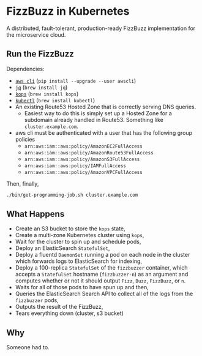 # FizzBuzz in Kubernetes

A distributed, fault-tolerant, production-ready FizzBuzz implementation for the microservice cloud.

## Run the FizzBuzz

Dependencies:
- [`aws cli`](http://docs.aws.amazon.com/cli/latest/userguide/installing.html) (`pip install --upgrade --user awscli`)
- [`jq`](https://stedolan.github.io/jq/) (`brew install jq`)
- [`kops`](https://github.com/kubernetes/kops) (`brew install kops`)
- [`kubectl`](https://kubernetes.io/docs/user-guide/prereqs/) (`brew install kubectl`)
- An existing Route53 Hosted Zone that is correctly serving DNS queries.
    + Easiest way to do this is simply set up a Hosted Zone for a subdomain already handled in Route53. Something like `cluster.example.com`.
- aws cli must be authenticated with a user that has the following group policies
    + `arn:aws:iam::aws:policy/AmazonEC2FullAccess`
    + `arn:aws:iam::aws:policy/AmazonRoute53FullAccess`
    + `arn:aws:iam::aws:policy/AmazonS3FullAccess`
    + `arn:aws:iam::aws:policy/IAMFullAccess`
    + `arn:aws:iam::aws:policy/AmazonVPCFullAccess`

Then, finally,

```bash
./bin/get-programming-job.sh cluster.example.com
```

## What Happens

- Create an S3 bucket to store the `kops` state,
- Create a multi-zone Kubernetes cluster using `kops`,
- Wait for the cluster to spin up and schedule pods,
- Deploy an ElasticSearch `StatefulSet`,
- Deploy a fluentd `DaemonSet` running a pod on each node in the cluster which forwards logs to ElasticSearch for indexing,
- Deploy a 100-replica `StatefulSet` of the `fizzbuzzer` container, which accepts a `StatefulSet` hostname (`fizzbuzzer-n`) as an argument and computes whether or not it should output `Fizz`, `Buzz`, `FizzBuzz`, or `n`.
- Waits for all of those pods to have spun up and then,
- Queries the ElasticSearch Search API to collect all of the logs from the `fizzbuzzer` pods,
- Outputs the result of the FizzBuzz,
- Tears everything down (cluster, s3 bucket)

## Why

Someone had to.

